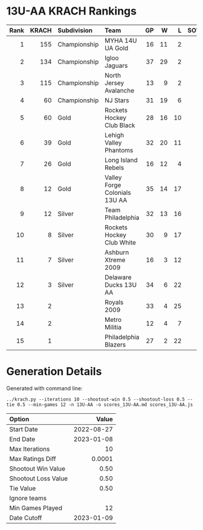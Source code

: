 # 13U-AA KRACH Rankings
Rank|KRACH|Subdivision|Team|GP|W|L|SOW|SOL|T|SoS
---:|---:|:---|:---|---:|---:|---:|---:|---:|---:|---:
1|155|Championship|MYHA 14U UA Gold|16|11|2|1|2|0|61
2|134|Championship|Igloo Jaguars|37|29|2|2|4|0|38
3|115|Championship|North Jersey Avalanche|13|9|2|2|0|0|55
4|60|Championship|NJ Stars|31|19|6|1|5|0|53
5|60|Gold|Rockets Hockey Club Black|28|16|10|1|1|0|73
6|39|Gold|Lehigh Valley Phantoms|32|20|11|1|0|0|52
7|26|Gold|Long Island Rebels|16|12|4|0|0|0|10
8|12|Gold|Valley Forge Colonials 13U AA|35|14|17|2|2|0|41
9|12|Silver|Team Philadelphia|32|13|16|2|1|0|43
10|8|Silver|Rockets Hockey Club White|30|9|17|2|2|0|37
11|7|Silver|Ashburn Xtreme 2009|16|3|12|0|1|0|73
12|3|Silver|Delaware Ducks 13U AA|34|6|22|4|2|0|30
13|2||Royals 2009|33|4|25|2|2|0|34
14|2||Metro Militia|12|4|7|1|0|0|5
15|1||Philadelphia Blazers|27|2|22|2|1|0|32
# Generation Details

Generated with command line:
```
../krach.py --iterations 10 --shootout-win 0.5 --shootout-loss 0.5 --tie 0.5 --min-games 12 -n 13U-AA -o scores_13U-AA.md scores_13U-AA.js
```

| Option | Value |
| :----- | ----: |
| Start Date | 2022-08-27 |
| End Date | 2023-01-08 |
| Max Iterations | 10 |
| Max Ratings Diff | 0.0001 |
| Shootout Win Value | 0.50 |
| Shootout Loss Value | 0.50 |
| Tie Value | 0.50 |
| Ignore teams |  |
| Min Games Played | 12 |
| Date Cutoff | 2023-01-09 |

